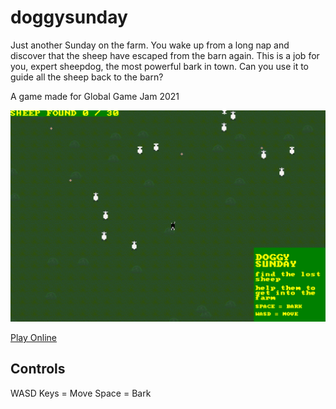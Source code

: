 # doggysunday
Just another Sunday on the farm. You wake up from a long nap and discover that the sheep have escaped from the barn again. This is a job for you, expert sheepdog, the most powerful bark in town. Can you use it to guide all the sheep back to the barn?

A game made for Global Game Jam 2021

<img src="https://github.com/catapim/doggysunday/blob/main/src/img/screenshot.png?raw=true"/>

[Play Online](https://catapim.github.io/doggysunday/)

## Controls
WASD Keys = Move
Space = Bark

